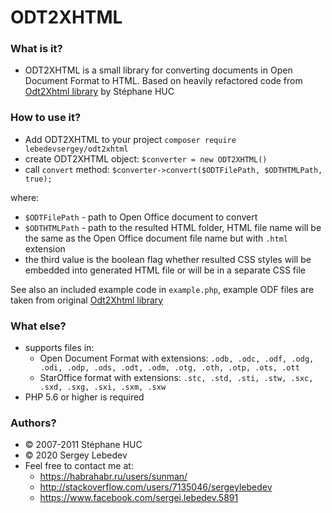 # ODT2XHTML #

### What is it? ###
* ODT2XHTML is a small library for converting documents in Open Document Format to HTML. 
Based on heavily refactored code from [Odt2Xhtml library](https://github.com/hucste/Odt2Xhtml) by Stéphane HUC

### How to use it? ###
* Add ODT2XHTML to your project `composer require lebedevsergey/odt2xhtml`
* create ODT2XHTML object: `$converter = new ODT2XHTML()`
* call `convert` method: `$converter->convert($ODTFilePath, $ODTHTMLPath, true);`

where: 

- `$ODTFilePath` - path to Open Office document to convert
- `$ODTHTMLPath` - path to the resulted HTML folder, HTML file name will be the same as the Open Office document file name
but with `.html` extension
- the third value is the boolean flag whether resulted CSS styles will be embedded into generated HTML file or will be in a separate CSS file 

See also an included example code in `example.php`, example ODF files are taken from original [Odt2Xhtml library](https://github.com/hucste/Odt2Xhtml)

### What else? ###
* supports files in: 
    * Open Document Format with extensions: `.odb, .odc, .odf, .odg, .odi, .odp, .ods, .odt, .odm, .otg, .oth, .otp, .ots, .ott` 
    * StarOffice format with extensions: `.stc, .std, .sti, .stw, .sxc, .sxd, .sxg, .sxi, .sxm, .sxw`
* PHP 5.6 or higher is required

### Authors? ###
* &copy; 2007-2011 Stéphane HUC
* &copy; 2020 Sergey Lebedev
* Feel free to contact me at:
    * https://habrahabr.ru/users/sunman/
    * http://stackoverflow.com/users/7135046/sergeylebedev
    * https://www.facebook.com/sergei.lebedev.5891